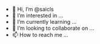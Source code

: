 - 👋 Hi, I’m @saicls
- 👀 I’m interested in ...
- 🌱 I’m currently learning ...
- 💞️ I’m looking to collaborate on ...
- 📫 How to reach me ...

<!---
saicls/saicls is a ✨ special ✨ repository because its `README.md` (this file) appears on your GitHub profile.
You can click the Preview link to take a look at your changes.
--->
